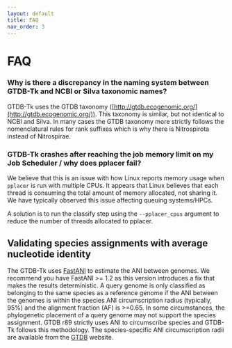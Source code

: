 ```yaml
---
layout: default
title: FAQ
nav_order: 3
---
```



# FAQ

### Why is there a discrepancy in the naming system between GTDB-Tk and NCBI or Silva taxonomic names?  

GTDB-Tk uses the GTDB taxonomy ([http://gtdb.ecogenomic.org/](http://gtdb.ecogenomic.org/)). 
This taxonomy is similar, but not identical to NCBI and Silva. 
In many cases the GTDB taxonomy more strictly follows the nomenclatural rules for rank suffixes which is why there is Nitrospirota instead of Nitrospirae.

### GTDB-Tk crashes after reaching the job memory limit on my Job Scheduler / why does pplacer fail?    

We believe that this is an issue with how Linux reports memory usage when `pplacer` is run with multiple CPUs. 
It appears that Linux believes that each thread is consuming the total amount of memory allocated, not sharing it. We have typically observed this issue affecting queuing systems/HPCs.

A solution is to run the classify step using the `--pplacer_cpus` argument to reduce the number of threads allocated to pplacer.


## Validating species assignments with average nucleotide identity

The GTDB-Tk uses [FastANI](https://github.com/ParBLiSS/FastANI) to estimate the ANI between genomes. We  recommend you have FastANI >= 1.2 as this version introduces a fix that makes the results deterministic. A query genome is only classified as belonging to the same species as a reference genome if the ANI between the genomes is within the species ANI circumscription radius (typically, 95%) and the alignment fraction (AF) is >=0.65. In some circumstances, the phylogenetic placement of a query genome may not support the species assignment. GTDB r89 strictly uses ANI to circumscribe species and GTDB-Tk follows this methodology. The species-specific ANI circumscription radii are available from the [GTDB](https://gtdb.ecogenomic.org/) website.
